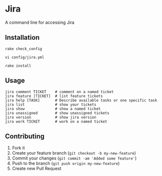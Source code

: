 # Jira

A command line for accessing Jira

## Installation

    rake check_config

    vi config/jira.yml

    rake install

## Usage

    jira comment TICKET    # comment on a named ticket
    jira feature [TICKET]  # list feature tickets
    jira help [TASK]       # Describe available tasks or one specific task
    jira list              # show your tickets
    jira show              # show a named ticket
    jira unassigned        # show unassigned tickets
    jira version           # show jira version
    jira work TICKET       # work on a named ticket


## Contributing

1. Fork it
2. Create your feature branch (`git checkout -b my-new-feature`)
3. Commit your changes (`git commit -am 'Added some feature'`)
4. Push to the branch (`git push origin my-new-feature`)
5. Create new Pull Request

